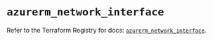 # `azurerm_network_interface`

Refer to the Terraform Registry for docs: [`azurerm_network_interface`](https://registry.terraform.io/providers/hashicorp/azurerm/4.27.0/docs/resources/network_interface).

